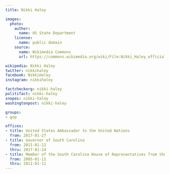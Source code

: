 ```yaml
---
title: Nikki Haley

images:
  photo:
    author:
      name: US State Department
    license:
      name: public domain
    source:
      name: Wikimedia Commons
      url: https://commons.wikimedia.org/wiki/File:Nikki_Haley_official_photo.jpg

wikipedia: Nikki Haley
twitter: nikkihaley
facebook: NikkiHaley
instagram: nikkihaley

factcheckorg: nikki-haley
politifact: nikki-haley
snopes: nikki-haley
washingtonpost: nikki-haley

groups:
- gop

offices:
- title: United States Ambassador to the United Nations
  from: 2017-01-27
- title: Governor of South Carolina
  from: 2011-01-12
  thru: 2017-01-24
- title: Member of the South Carolina House of Representatives from the 87th district
  from: 2005-01-11
  thru: 2011-01-11
---
```

